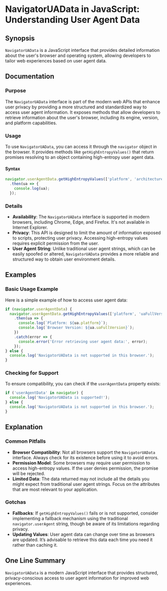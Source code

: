 <!--
Meta Description: # NavigatorUAData in JavaScript: Understanding User Agent Data ## Synopsis `NavigatorUAData` is a JavaScript interface that provides detailed informat...
Meta Keywords: user, navigatoruadata, agent, data, browser
-->

# NavigatorUAData in JavaScript: Understanding User Agent Data

## Synopsis
`NavigatorUAData` is a JavaScript interface that provides detailed information about the user's browser and operating system, allowing developers to tailor web experiences based on user agent data.

## Documentation

### Purpose
The `NavigatorUAData` interface is part of the modern web APIs that enhance user privacy by providing a more structured and standardized way to access user agent information. It exposes methods that allow developers to retrieve information about the user's browser, including its engine, version, and platform capabilities.

### Usage
To use `NavigatorUAData`, you can access it through the `navigator` object in the browser. It provides methods like `getHighEntropyValues()` that return promises resolving to an object containing high-entropy user agent data.

#### Syntax
```javascript
navigator.userAgentData.getHighEntropyValues(['platform', 'architecture', 'model', 'uaFullVersion'])
  .then(ua => {
    console.log(ua);
  });
```

### Details
- **Availability**: The `NavigatorUAData` interface is supported in modern browsers, including Chrome, Edge, and Firefox. It's not available in Internet Explorer.
- **Privacy**: This API is designed to limit the amount of information exposed to scripts, protecting user privacy. Accessing high-entropy values requires explicit permission from the user.
- **User Agent String**: Unlike traditional user agent strings, which can be easily spoofed or altered, `NavigatorUAData` provides a more reliable and structured way to obtain user environment details.

## Examples

### Basic Usage Example
Here is a simple example of how to access user agent data:
```javascript
if (navigator.userAgentData) {
  navigator.userAgentData.getHighEntropyValues(['platform', 'uaFullVersion'])
    .then(ua => {
      console.log(`Platform: ${ua.platform}`);
      console.log(`Browser Version: ${ua.uaFullVersion}`);
    })
    .catch(error => {
      console.error('Error retrieving user agent data:', error);
    });
} else {
  console.log('NavigatorUAData is not supported in this browser.');
}
```

### Checking for Support
To ensure compatibility, you can check if the `userAgentData` property exists:
```javascript
if ('userAgentData' in navigator) {
  console.log('NavigatorUAData is supported!');
} else {
  console.log('NavigatorUAData is not supported in this browser.');
}
```

## Explanation

### Common Pitfalls
- **Browser Compatibility**: Not all browsers support the `NavigatorUAData` interface. Always check for its existence before using it to avoid errors.
- **Permission Model**: Some browsers may require user permission to access high-entropy values. If the user denies permission, the promise will be rejected.
- **Limited Data**: The data returned may not include all the details you might expect from traditional user agent strings. Focus on the attributes that are most relevant to your application.

### Gotchas
- **Fallbacks**: If `getHighEntropyValues()` fails or is not supported, consider implementing a fallback mechanism using the traditional `navigator.userAgent` string, though be aware of its limitations regarding privacy.
- **Updating Values**: User agent data can change over time as browsers are updated. It’s advisable to retrieve this data each time you need it rather than caching it.

## One Line Summary
`NavigatorUAData` is a modern JavaScript interface that provides structured, privacy-conscious access to user agent information for improved web experiences.